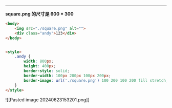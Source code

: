 
---

**square.png 的尺寸是 600 * 300**

```html
<body>
    <img src="./square.png" alt="">
    <div class="andy">123</div>
</body>


<style>
    .andy {
        width: 800px;
        height: 400px;
        border-style: solid;
        border-width: 100px 200px 100px 200px;
        border-image: url('./square.png') 100 200 100 200 fill stretch;
    }
</style>
```

![[Pasted image 20240623153201.png]]